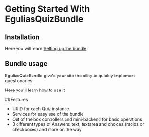 Getting Started With EguliasQuizBundle
=====================================

## Installation

Here you will learn [Setting up the bundle](installation.md)

## Bundle usage

EguliasQuizBundle give's your site the bility to quickly implement questionaries.

Here you'll learn [how to use it](usage.md)

##Features

- UUID for each Quiz instance
- Services for easy use of the bundle
- Out of the box controllers and mini-backend for basic operations
- 3 different types of Answers: text, textarea and choices (radios or checkboxes) and more on the way




